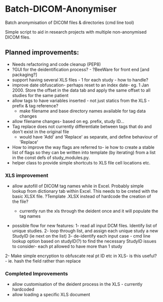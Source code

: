 # Batch-DICOM-Anonymiser
Batch anonymisation of DICOM files &amp; directories (cmd line tool)

Simple script to aid in research projects with multiple non-anonymised DICOM files.

## Planned improvements:

- Needs refactoring and code cleanup (PEP8)
- ?GUI for the deidentification process? - ?BeeWare for front end [and packaging?]
- support having several XLS files - 1 for each study - how to handle?
- improve date obfuscation- perhaps reset to an index date- eg. 1 Jan 2000. Store the offset in the data tab and apply the same offset to all studies for the same patient
- allow tags to have variables inserted - not just statics from the XLS - prefix & tag reference?
    - make filename and base directory names available for tag data changes
- allow filename changes- based on eg. prefix, study ID... 
- Tag replace does not currently differentiate between tags that do and don't exist in the original file
    - would have 'Add' and 'Replace' as separate, and define behaviour of 'Replace'
- How to improve the way flags are referred to- ie how to create a stable list of flags so they can be written into template (by iterating) from a list in the const defs of study_modules.py.
- helper class to provide simple shortcuts to XLS file cell locations etc.

### XLS improvement
- allow autofill of DICOM tag names while in Excel. Probably simple lookup from dictionary tab within Excel.  This needs to be creted with the basic XLSX file. ?Template .XLSX instead of hardcode the creation of the file?
    - currently run the xls through the deident once and it will populate the tag names

- possible flow for new features:
     1- read all input DCM files. Identify list of unique studies.
     2- loop through list, and assign each unique study a new StudyID (ie next on the list)
     3- de-identify each input case - cmd line lookup option based on studyID(?) to find the necessary StudyID
    issues to consider- 
        each pt allowed to have more than 1 study
        


2- Make simple encryption to obfuscate real pt ID etc in XLS- is this useful?
    - ie. hash the field rather than replace

### Completed Improvements

- allow customisation of the deident process in the XLS - currently hardcoded
- allow loading a specific XLS document
